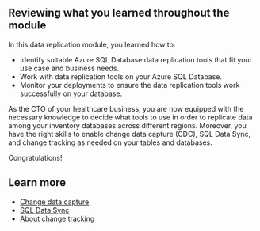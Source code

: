 ## Reviewing what you learned throughout the module

In this data replication module, you learned how to:

- Identify suitable Azure SQL Database data replication tools that fit your use case and business needs.
- Work with data replication tools on your Azure SQL Database.
- Monitor your deployments to ensure the data replication tools work successfully on your database.

As the CTO of your healthcare business, you are now equipped with the necessary knowledge to decide what tools to use in order to replicate data among your inventory databases across different regions. Moreover, you have the right skills to enable change data capture (CDC), SQL Data Sync, and change tracking as needed on your tables and databases.

Congratulations!

## Learn more

- [Change data capture](/sql/relational-databases/track-changes/about-change-data-capture-sql-server)
- [SQL Data Sync](/azure/azure-sql/database/sql-data-sync-data-sql-server-sql-database)
- [About change tracking](/sql/relational-databases/track-changes/about-change-tracking-sql-server)
